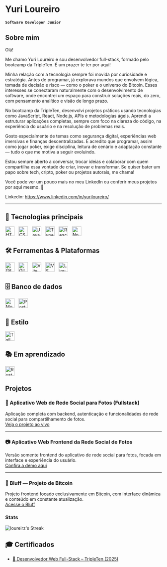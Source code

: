 # Yuri Loureiro

**`Software Developer Junior`**

## Sobre mim

Olá! 

Me chamo Yuri Loureiro e sou desenvolvedor full-stack, formado pelo bootcamp da TripleTen. É um prazer te ter por aqui!

Minha relação com a tecnologia sempre foi movida por curiosidade e estratégia. Antes de programar, já explorava mundos que envolvem lógica, tomada de decisão e risco — como o poker e o universo do Bitcoin. Esses interesses se conectaram naturalmente com o desenvolvimento de software, onde encontrei um espaço para construir soluções reais, do zero, com pensamento analítico e visão de longo prazo.

No bootcamp da TripleTen, desenvolvi projetos práticos usando tecnologias como JavaScript, React, Node.js, APIs e metodologias ágeis. Aprendi a estruturar aplicações completas, sempre com foco na clareza do código, na experiência do usuário e na resolução de problemas reais.

Gosto especialmente de temas como segurança digital, experiências web imersivas e finanças descentralizadas. E acredito que programar, assim como jogar poker, exige disciplina, leitura de cenário e adaptação constante — tudo o que me motiva a seguir evoluindo.

Estou sempre aberto a conversar, trocar ideias e colaborar com quem compartilha essa vontade de criar, inovar e transformar. Se quiser bater um papo sobre tech, cripto, poker ou projetos autorais, me chama!

Você pode ver um pouco mais no meu LinkedIn ou conferir meus projetos por aqui mesmo. 🚀

Linkedin: https://www.linkedin.com/in/yuriloureiro/

---

## 🚀 Tecnologias principais

<img align="left" alt="HTML" width="30px" style="padding-right:10px;" src="https://cdn.jsdelivr.net/gh/devicons/devicon/icons/html5/html5-plain.svg" />
<img align="left" alt="CSS" width="30px" style="padding-right:10px;" src="https://cdn.jsdelivr.net/gh/devicons/devicon/icons/css3/css3-plain.svg" />
<img align="left" alt="JavaScript" width="30px" style="padding-right:10px;" src="https://cdn.jsdelivr.net/gh/devicons/devicon/icons/javascript/javascript-plain.svg" />
<img align="left" alt="TypeScript" width="30px" style="padding-right:10px;" src="https://cdn.jsdelivr.net/gh/devicons/devicon/icons/typescript/typescript-plain.svg" />
<img align="left" alt="React" width="30px" style="padding-right:10px;" src="https://cdn.jsdelivr.net/gh/devicons/devicon/icons/react/react-original.svg" />
<img align="left" alt="NodeJS" width="30px" style="padding-right:10px;" src="https://cdn.jsdelivr.net/gh/devicons/devicon/icons/nodejs/nodejs-original.svg" />
<br /><br />

## 🛠️ Ferramentas & Plataformas

<img align="left" alt="Git" width="30px" style="padding-right:10px;" src="https://cdn.jsdelivr.net/gh/devicons/devicon/icons/git/git-original.svg" />
<img align="left" alt="GitHub" width="30px" style="padding-right:10px;" src="https://cdn.jsdelivr.net/gh/devicons/devicon/icons/github/github-original.svg" />
<img align="left" alt="Vite" width="30px" style="padding-right:10px;" src="https://cdn.jsdelivr.net/gh/devicons/devicon/icons/vite/vite-original.svg" />
<img align="left" alt="VS Code" width="30px" style="padding-right:10px;" src="https://cdn.jsdelivr.net/gh/devicons/devicon/icons/vscode/vscode-original.svg" />
<img align="left" alt="Linux" width="30px" style="padding-right:10px;" src="https://cdn.jsdelivr.net/gh/devicons/devicon/icons/linux/linux-original.svg" />
<br /><br />

## 🗄️ Banco de dados

<img align="left" alt="MongoDB" width="30px" style="padding-right:10px;" src="https://cdn.jsdelivr.net/gh/devicons/devicon/icons/mongodb/mongodb-original.svg" />
<img align="left" alt="PostgreSQL" width="30px" style="padding-right:10px;" src="https://cdn.jsdelivr.net/gh/devicons/devicon/icons/postgresql/postgresql-plain.svg" />
<br /><br />

## 🎨 Estilo

<img align="left" alt="TailwindCSS" width="30px" style="padding-right:10px;" src="https://cdn.jsdelivr.net/gh/devicons/devicon/icons/tailwindcss/tailwindcss-plain.svg" />
<br style="clear:both;" />

## 📚 Em aprendizado

<img align="left" alt="Rust" width="30px" style="padding-right:10px;" src="https://cdn.jsdelivr.net/gh/devicons/devicon/icons/rust/rust-original.svg" />
<br style="clear:both;" />



## Projetos

### 📸 Aplicativo Web de Rede Social para Fotos (Fullstack)  
Aplicação completa com backend, autenticação e funcionalidades de rede social para compartilhamento de fotos.  
[Veja o projeto ao vivo](https://web-project-api-full-vert.vercel.app/)

---

### 📷 Aplicativo Web Frontend da Rede Social de Fotos  
Versão somente frontend do aplicativo de rede social para fotos, focada em interface e experiência do usuário.  
[Confira a demo aqui](https://loureirz.github.io/web_project_around/)

---

### 🎲 Bluff — Projeto de Bitcoin  
Projeto frontend focado exclusivamente em Bitcoin, com interface dinâmica e conteúdo em constante atualização.  
[Acesse o Bluff](https://loureirz.github.io/bluff_app_frontend/)

### Stats

![loureirz's Streak](https://github-readme-streak-stats.herokuapp.com/?user=loureirz&theme=react&hide_border=true)

## 🎓 Certificados

- [📄 Desenvolvedor Web Full-Stack – TripleTen (2025)](./certificados/Yuri%20Almeida%20Loureiro_WD.pdf)
